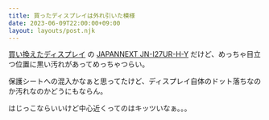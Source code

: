```yaml
---
title: 買ったディスプレイは外れ引いた模様
date: 2023-06-09T22:00:00+09:00
layout: layouts/post.njk
---
```


[買い換えたディスプレイ](../../06/03/) の [JAPANNEXT JN-I27UR-H-Y](https://jp.japannext.com/products/jn-i27ur-h-y) だけど、めっちゃ目立つ位置に黒い汚れがあってめっちゃつらい。

保護シートへの混入かなぁと思ってたけど、ディスプレイ自体のドット落ちなのか汚れなのかどうにもならん。

はじっこならいいけど中心近くってのはキッツいなぁ。。。

